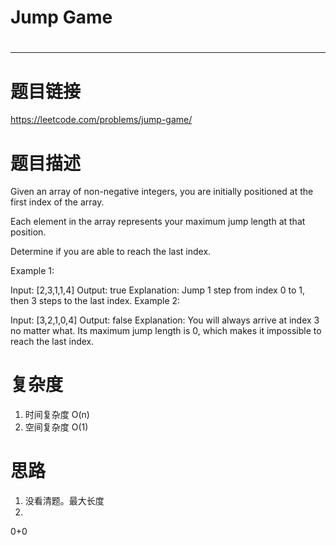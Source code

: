 # Jump Game
# 
-----------
# 题目链接
https://leetcode.com/problems/jump-game/

# 题目描述
Given an array of non-negative integers, you are initially positioned at the first index of the array.

Each element in the array represents your maximum jump length at that position.

Determine if you are able to reach the last index.

Example 1:

Input: [2,3,1,1,4]
Output: true
Explanation: Jump 1 step from index 0 to 1, then 3 steps to the last index.
Example 2:

Input: [3,2,1,0,4]
Output: false
Explanation: You will always arrive at index 3 no matter what. Its maximum
             jump length is 0, which makes it impossible to reach the last index.

# 复杂度
1. 时间复杂度 O(n)
2. 空间复杂度 O(1)

# 思路
1. 没看清题。最大长度
2. 

0+0